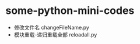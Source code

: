 # some-python-mini-codes
* 修改文件名                                                   changeFileName.py
* 模块重载-递归重载全部                                         reloadall.py
